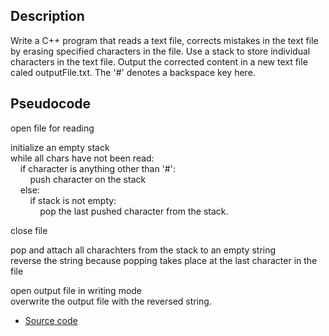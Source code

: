 ## Description 
Write a C++ program that reads a text file, corrects mistakes in the text file by erasing specified characters in the file.  Use a stack to store individual characters in the text file.  Output the corrected content in a new text file caled outputFile.txt. 
The '#' denotes a backspace key here. 

## Pseudocode
open file for reading<br>

initialize an empty stack<br>
while all chars have not been read:<br>
&nbsp;&nbsp;&nbsp;&nbsp;if character is anything other than '#':<br>
&nbsp;&nbsp;&nbsp;&nbsp;&nbsp;&nbsp;&nbsp;&nbsp;push character on the stack<br>
&nbsp;&nbsp;&nbsp;&nbsp;else:<br>
&nbsp;&nbsp;&nbsp;&nbsp;&nbsp;&nbsp;&nbsp;&nbsp;if stack is not empty:<br>
&nbsp;&nbsp;&nbsp;&nbsp;&nbsp;&nbsp;&nbsp;&nbsp;&nbsp;&nbsp;&nbsp;&nbsp;pop the last pushed character from the stack.
            
close file<br>

pop and attach all charachters from the stack to an empty string<br> 
reverse the string because popping takes place at the last character in the file<br> 

open output file in writing mode<br> 
overwrite the output file with the reversed string.  

- [Source code](backspaceSimulation.cpp) 


